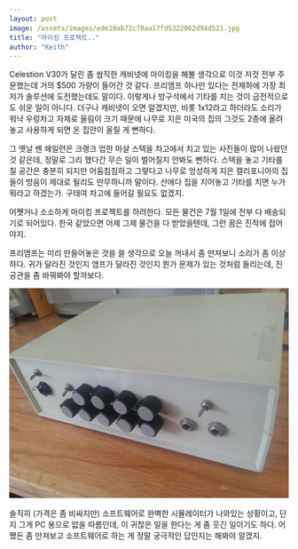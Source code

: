 ```yaml
---
layout: post
image: /assets/images/ede10ab72c78aa17fd5322062d94d521.jpg
title: "마이킹 프로젝트.."
author: "Keith"
---
```



Celestion V30가 달린 좀 쌈직한 캐비넷에 마이킹을 해볼 생각으로 이것 저것 전부 주문했는데 거의 $500 가량이 들어간 것 같다. 프리앰프 하나만 있다는 전제하에 가장 최저가 솔루션에 도전했는데도 말이다. 이렇게나 방구석에서 기타를 치는 것이 금전적으로도 쉬운 일이 아니다. 더구나 캐비넷이 오면 알겠지만, 비롯 1x12라고 하더라도 소리가 워낙 우렁차고 자체로 울림이 크기 때문에 나무로 지은 미국의 집의 그것도 2층에 올려놓고 사용하게 되면 온 집안이 울릴 게 뻔하다.




그 옛날 벤 헤일런은 크랭크 업한 마샬 스텍을 차고에서 치고 있는 사진들이 많이 나왔던 것 같은데, 정말로 그리 했다간 무슨 일이 벌어질지 안봐도 뻔하다. 스텍을 놓고 기타를 칠 공간은 충분히 되지만 어둠침침하고 그렇다고 나무로 엉성하게 지은 캘리포니아의 집들이 방음이 제대로 될리도 만무하니까 말이다. 산에다 집을 지어놓고 기타를 치면 누가 뭐라고 하겠는가. 구태여 차고에 들어갈 필요도 없겠지.




어쩃거나 소소하게 마이킹 프로젝트를 하려한다. 모든 물건은 7월 1일에 전부 다 배송되기로 되어있다. 한국 같았으면 어제 그제 물건을 다 받았을텐데, 그런 꿈은 진작에 접어야지.  




프리앰프는 미리 만들어놓은 것을 쓸 생각으로 오늘 꺼내서 좀 만져보니 소리가 좀 이상하다. 귀가 달라진 것인지 앰프가 달라진 것인지 뭔가 문제가 있는 것처럼 들리는데, 진공관을 좀 바꿔봐야 할까보다.









![image](/assets/images/ede10ab72c78aa17fd5322062d94d521.jpg)







솔직히 (가격은 좀 비싸지만) 소프트웨어로 완벽한 시뮬레이터가 나와있는 상황이고, 단지 그게 PC 용으로 없을 따름인데, 이 귀찮은 일을 한다는 게 좀 웃긴 일이기도 하다. 어쨌든 좀 만져보고 소프트웨어로 하는 게 정말 궁극적인 답인지는 해봐야 알겠지.


